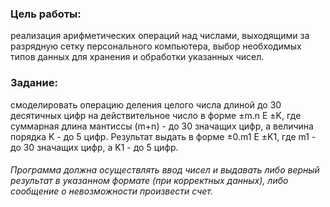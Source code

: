 
### Цель работы: 
реализация арифметических операций над числами, выходящими за разрядную сетку персонального компьютера, выбор необходимых типов данных для хранения и обработки указанных чисел.

### Задание: 
смоделировать операцию деления целого числа длиной до 30 десятичных цифр на действительное число в форме ±m.n Е ±K, где суммарная длина мантиссы (m+n) - до 30 значащих цифр, а величина порядка K - до 5 цифр. Результат выдать в форме ±0.m1 Е ±K1, где m1 - до 30 значащих цифр, а K1 - до 5 цифр. 

###### Программа должна осуществлять ввод чисел и выдавать либо верный результат в указанном формате (при корректных данных), либо сообщение о невозможности произвести счет. 
